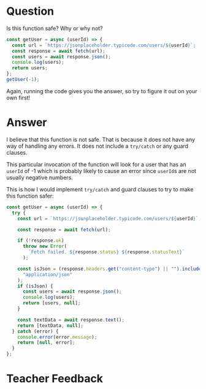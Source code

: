 # Question

Is this function safe? Why or why not?

```js
const getUser = async (userId) => {
  const url = `https://jsonplaceholder.typicode.com/users/${userId}`;
  const response = await fetch(url);
  const users = await response.json();
  console.log(users);
  return users;
};
getUser(-1);
```

Again, running the code gives you the answer, so try to figure it out on your own first!

# Answer

I believe that this function is not safe. That is because it does not have any way of handling any errors. It does not include a `try/catch` or any guard clauses.

This particular invocation of the function will look for a user that has an `userId` of -1 which is probably likely to cause an error since `userId`s are not usually negative numbers.

This is how I would implement `try/catch` and guard clauses to try to make this function safer:

```js
const getUser = async (userId) => {
  try {
    const url = `https://jsonplaceholder.typicode.com/users/${userId}`;

    const response = await fetch(url);

    if (!response.ok)
      throw new Error(
        `Fetch failed. ${response.status} ${response.statusText}`
      );

    const isJson = (response.headers.get("content-type") || "").includes(
      "application/json"
    );
    if (isJson) {
      const users = await response.json();
      console.log(users);
      return [users, null];
    }

    const textData = await response.text();
    return [textData, null];
  } catch (error) {
    console.error(error.message);
    return [null, error];
  }
};
```

# Teacher Feedback
